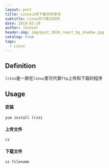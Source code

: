 ```yaml
---
layout: post
title: Linux上传下载文件命令
subtitle: Linux学习笔记系列
date: 2019-03-29
author: Jalever
header-img: img/post_2019_react_bg_shadow.jpg
catalog: true
tags:
  - Linux
---
```

## Definition
`lrzsz`是一款在`linux`里可代替`ftp`上传和下载的程序

## Usage
#### 安装
```
yum install lrzsz
```

#### 上传文件
```
rz
```

#### 下载文件
```
sz filename
```
